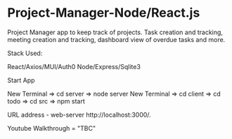 # Project-Manager-Node/React.js

Project Manager app to keep track of projects. Task creation and tracking, meeting creation and tracking, dashboard view of overdue tasks and more. 

Stack Used:

React/Axios/MUI/Auth0
Node/Express/Sqlite3

Start App

New Terminal => cd server => node server
New Terminal => cd client => cd todo => cd src => npm start

URL address - web-server http://localhost:3000/. 

Youtube Walkthrough = "TBC"
